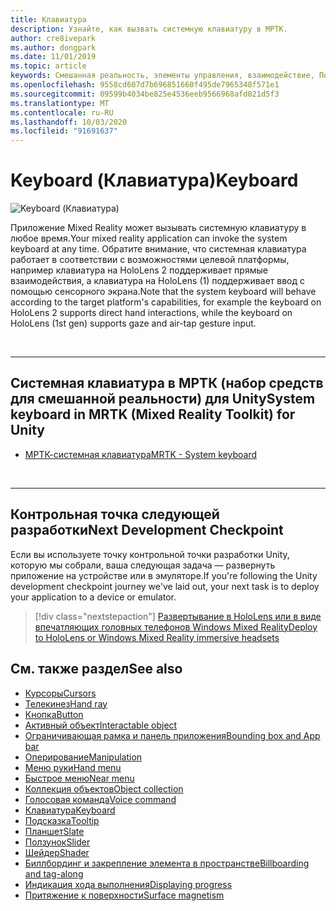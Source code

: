 ```yaml
---
title: Клавиатура
description: Узнайте, как вызвать системную клавиатуру в МРТК.
author: cre8ivepark
ms.author: dongpark
ms.date: 11/01/2019
ms.topic: article
keywords: Смешанная реальность, элементы управления, взаимодействие, Пользовательский интерфейс, UX
ms.openlocfilehash: 9558cd607d7b696851660f495de7965348f571e1
ms.sourcegitcommit: 09599b4034be825e4536eeb9566968afd021d5f3
ms.translationtype: MT
ms.contentlocale: ru-RU
ms.lasthandoff: 10/03/2020
ms.locfileid: "91691637"
---
```

# <a name="keyboard"></a><span data-ttu-id="98472-104">Keyboard (Клавиатура)</span><span class="sxs-lookup"><span data-stu-id="98472-104">Keyboard</span></span>

![Keyboard (Клавиатура)](images/UX_Hero_Keyboard.jpg)

<span data-ttu-id="98472-106">Приложение Mixed Reality может вызывать системную клавиатуру в любое время.</span><span class="sxs-lookup"><span data-stu-id="98472-106">Your mixed reality application can invoke the system keyboard at any time.</span></span> <span data-ttu-id="98472-107">Обратите внимание, что системная клавиатура работает в соответствии с возможностями целевой платформы, например клавиатура на HoloLens 2 поддерживает прямые взаимодействия, а клавиатура на HoloLens (1) поддерживает ввод с помощью сенсорного экрана.</span><span class="sxs-lookup"><span data-stu-id="98472-107">Note that the system keyboard will behave according to the target platform's capabilities, for example the keyboard on HoloLens 2 supports direct hand interactions, while the keyboard on HoloLens (1st gen) supports gaze and air-tap gesture input.</span></span>


<br>

---

## <a name="system-keyboard-in-mrtk-mixed-reality-toolkit-for-unity"></a><span data-ttu-id="98472-108">Системная клавиатура в МРТК (набор средств для смешанной реальности) для Unity</span><span class="sxs-lookup"><span data-stu-id="98472-108">System keyboard in MRTK (Mixed Reality Toolkit) for Unity</span></span>

* [<span data-ttu-id="98472-109">МРТК-системная клавиатура</span><span class="sxs-lookup"><span data-stu-id="98472-109">MRTK - System keyboard</span></span>](https://microsoft.github.io/MixedRealityToolkit-Unity/Documentation/README_SystemKeyboard.html)

<br>

---

## <a name="next-development-checkpoint"></a><span data-ttu-id="98472-110">Контрольная точка следующей разработки</span><span class="sxs-lookup"><span data-stu-id="98472-110">Next Development Checkpoint</span></span>

<span data-ttu-id="98472-111">Если вы используете точку контрольной точки разработки Unity, которую мы собрали, ваша следующая задача — развернуть приложение на устройстве или в эмуляторе.</span><span class="sxs-lookup"><span data-stu-id="98472-111">If you're following the Unity development checkpoint journey we've laid out, your next task is to deploy your application to a device or emulator.</span></span> 

> [!div class="nextstepaction"]
> [<span data-ttu-id="98472-112">Развертывание в HoloLens или в виде впечатляющих головных телефонов Windows Mixed Reality</span><span class="sxs-lookup"><span data-stu-id="98472-112">Deploy to HoloLens or Windows Mixed Reality immersive headsets</span></span>](../develop/platform-capabilities-and-apis/using-visual-studio.md)

## <a name="see-also"></a><span data-ttu-id="98472-113">См. также раздел</span><span class="sxs-lookup"><span data-stu-id="98472-113">See also</span></span>

* [<span data-ttu-id="98472-114">Курсоры</span><span class="sxs-lookup"><span data-stu-id="98472-114">Cursors</span></span>](cursors.md)
* [<span data-ttu-id="98472-115">Телекинез</span><span class="sxs-lookup"><span data-stu-id="98472-115">Hand ray</span></span>](point-and-commit.md)
* [<span data-ttu-id="98472-116">Кнопка</span><span class="sxs-lookup"><span data-stu-id="98472-116">Button</span></span>](button.md)
* [<span data-ttu-id="98472-117">Активный объект</span><span class="sxs-lookup"><span data-stu-id="98472-117">Interactable object</span></span>](interactable-object.md)
* [<span data-ttu-id="98472-118">Ограничивающая рамка и панель приложения</span><span class="sxs-lookup"><span data-stu-id="98472-118">Bounding box and App bar</span></span>](app-bar-and-bounding-box.md)
* [<span data-ttu-id="98472-119">Оперирование</span><span class="sxs-lookup"><span data-stu-id="98472-119">Manipulation</span></span>](direct-manipulation.md)
* [<span data-ttu-id="98472-120">Меню руки</span><span class="sxs-lookup"><span data-stu-id="98472-120">Hand menu</span></span>](hand-menu.md)
* [<span data-ttu-id="98472-121">Быстрое меню</span><span class="sxs-lookup"><span data-stu-id="98472-121">Near menu</span></span>](near-menu.md)
* [<span data-ttu-id="98472-122">Коллекция объектов</span><span class="sxs-lookup"><span data-stu-id="98472-122">Object collection</span></span>](object-collection.md)
* [<span data-ttu-id="98472-123">Голосовая команда</span><span class="sxs-lookup"><span data-stu-id="98472-123">Voice command</span></span>](voice-input.md)
* [<span data-ttu-id="98472-124">Клавиатура</span><span class="sxs-lookup"><span data-stu-id="98472-124">Keyboard</span></span>](keyboard.md)
* [<span data-ttu-id="98472-125">Подсказка</span><span class="sxs-lookup"><span data-stu-id="98472-125">Tooltip</span></span>](tooltip.md)
* [<span data-ttu-id="98472-126">Планшет</span><span class="sxs-lookup"><span data-stu-id="98472-126">Slate</span></span>](slate.md)
* [<span data-ttu-id="98472-127">Ползунок</span><span class="sxs-lookup"><span data-stu-id="98472-127">Slider</span></span>](slider.md)
* [<span data-ttu-id="98472-128">Шейдер</span><span class="sxs-lookup"><span data-stu-id="98472-128">Shader</span></span>](shader.md)
* [<span data-ttu-id="98472-129">Биллбординг и закрепление элемента в пространстве</span><span class="sxs-lookup"><span data-stu-id="98472-129">Billboarding and tag-along</span></span>](billboarding-and-tag-along.md)
* [<span data-ttu-id="98472-130">Индикация хода выполнения</span><span class="sxs-lookup"><span data-stu-id="98472-130">Displaying progress</span></span>](progress.md)
* [<span data-ttu-id="98472-131">Притяжение к поверхности</span><span class="sxs-lookup"><span data-stu-id="98472-131">Surface magnetism</span></span>](surface-magnetism.md)
